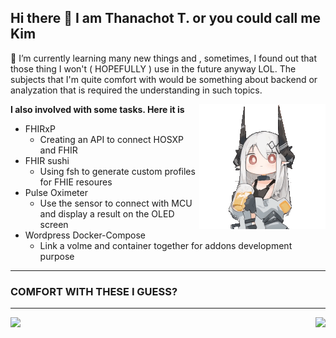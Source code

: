 ## Hi there 👋 I am Thanachot T. or you could call me Kim

🌱 I’m currently learning many new things and , sometimes, I found out that those thing I won't ( HOPEFULLY ) use in the future anyway LOL. 
The subjects that I'm quite comfort with would be something about backend or analyzation that is required the understanding in such topics. 

**I also involved with some tasks. Here it is**                                               [<img align="right" src="img/mini_mudrock.gif">](https://twitter.com/huhuhu13422/status/1482206649939292160?t=jj6isJzD7m4lpiAtTb2tjA&s=19)
  * FHIRxP                                                                                         
    * Creating an API to connect HOSXP and FHIR
  * FHIR sushi
    * Using fsh to generate custom profiles for FHIE resoures                                  
  * Pulse Oximeter
    * Use the sensor to connect with MCU and display a result on the OLED screen
  * Wordpress Docker-Compose
    * Link a volme and container together for addons development purpose
  
  





__________________________________________________________________________________________________________________________________________

### COMFORT WITH THESE I GUESS?
__________________________________________________________________________________________________________________________________________

<img src="https://github-readme-stats.vercel.app/api?username=kimmchii&theme=radical&layout=compact" />    
<img align="right" src="https://github-readme-stats.vercel.app/api/top-langs/?username=kimmchii&theme=radical&layout=compact" />

<!--
**kimmchii/kimmchii** is a ✨ _special_ ✨ repository because its `README.md` (this file) appears on your GitHub profile.

Here are some ideas to get you started:

- 🔭 I’m currently working on ...
- 🌱 I’m currently learning ...
- 👯 I’m looking to collaborate on ...
- 🤔 I’m looking for help with ...
- 💬 Ask me about ...
- 📫 How to reach me: ...
- 😄 Pronouns: ...
- ⚡ Fun fact: ...
-->
